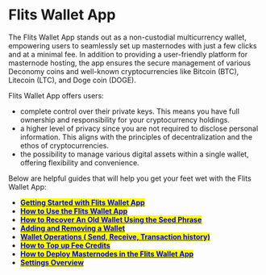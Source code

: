 # Flits Wallet App

The Flits Wallet App stands out as a non-custodial multicurrency wallet, empowering users to seamlessly set up masternodes with just a few clicks and at a minimal fee. In addition to providing a user-friendly platform for masternode hosting, the app ensures the secure management of various Deconomy coins and well-known cryptocurrencies like Bitcoin (BTC), Litecoin (LTC), and Doge coin (DOGE).

Flits Wallet App offers users:

* complete control over their private keys. This means you have full ownership and responsibility for your cryptocurrency holdings.
* a higher level of privacy since you are not required to disclose personal information. This aligns with the principles of decentralization and the ethos of cryptocurrencies.
* the possibility to manage various digital assets within a single wallet, offering flexibility and convenience.

Below are helpful guides that will help you get your feet wet with the Flits Wallet App:

* [<mark style="color:blue;">**Getting Started with Flits Wallet App**</mark>](getting-started-with-flits-wallet-app.md)
* [<mark style="color:blue;">**How to Use the Flits Wallet App**</mark>](how-to-use-the-flits-wallet-app.md)
* [<mark style="color:blue;">**How to Recover An Old Wallet Using the Seed Phrase**</mark>](how-to-recover-an-old-wallet-using-the-seed-phrase.md)
* [<mark style="color:blue;">**Adding and Removing a Wallet**</mark>](adding-and-removing-a-wallet.md)
* [<mark style="color:blue;">**Wallet Operations ( Send, Receive, Transaction history)**</mark>](wallet-operations-send-receive-transaction-history.md)
* [<mark style="color:blue;">**How to Top up Fee Credits**</mark>](how-to-top-up-fee-credits.md)
* [<mark style="color:blue;">**How to Deploy Masternodes in the Flits Wallet App**</mark>](how-to-deploy-masternodes-in-the-flits-wallet-app.md)
* [<mark style="color:blue;">**Settings Overview**</mark>](settings-overview.md)


